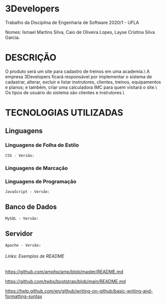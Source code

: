 # 3Developers
Trabalho da Disciplina de Engenharia de Software 2020/1 - UFLA

Nomes: Ismael Martins Silva, Caio de Oliveira Lopes, Layse Cristina Silva Garcia.

# DESCRIÇÃO
O produto será um site para cadastro de treinos em uma academia.\\
A empresa 3Developers ficará responsável por implementar o sistema de cadastrar, alterar, excluir e listar instrutores, clientes, treinos, equipamentos e planos; e também, criar uma calculadora IMC para quem visitará o site.\\
Os tipos de usuário do sistema são clientes e instrutores.\\

# TECNOLOGIAS UTILIZADAS
## Linguagens
### Linguagens de Folha de Estilo
    CSS - Versão: 
### Linguagens de Marcação

### Linguagens de Programação
    JavaScript - Versão: 
## Banco de Dados
    MySQL - Versão:
## Servidor 
    Apache - Versão: 

###### Links: Exemplos de README
https://github.com/amphp/amp/blob/master/README.md

https://github.com/twbs/bootstrap/blob/main/README.md

https://help.github.com/en/github/writing-on-github/basic-writing-and-formatting-syntax
